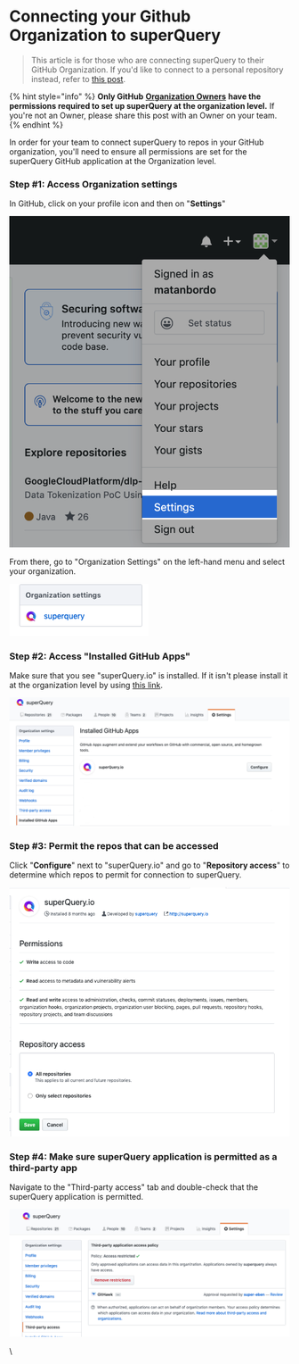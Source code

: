 # Connecting your Github Organization to superQuery

> This article is for those who are connecting superQuery to their GitHub Organization. If you'd like to connect to a personal repository instead, refer to [this post](connect-github.md).

{% hint style="info" %}
**Only GitHub** [**Organization Owners**](https://help.github.com/en/articles/permission-levels-for-an-organization#permission-levels-for-an-organization) **have the permissions required to set up superQuery at the organization level.** If you're not an Owner,  please share this post with an Owner on your team.
{% endhint %}

In order for your team to connect superQuery to repos in your GitHub organization, you'll need to ensure all permissions are set for the superQuery GitHub application at the Organization level.

### Step #1: Access Organization settings

In GitHub, click on your profile icon and then on "**Settings**"

![](<../.gitbook/assets/image (24).png>)

From there, go to "Organization Settings" on the left-hand menu and select your organization.

![You will see your own organization in place of superQuery.](<../.gitbook/assets/image (25).png>)

### Step #2: Access "Installed GitHub Apps"

Make sure that you see "superQuery.io" is installed. If it isn't please install it at the organization level by using [this link](https://github.com/apps/superQuery-io/installations/new).

![](<../.gitbook/assets/image (26).png>)

### Step #3: Permit the repos that can be accessed

Click "**Configure**" next to "superQuery.io" and go to "**Repository access**" to determine which repos to permit for connection to superQuery.

![](<../.gitbook/assets/image (27).png>)

### Step #4: Make sure superQuery application is permitted as a third-party app

Navigate to the "Third-party access" tab and double-check that the superQuery application is permitted.



![](<../.gitbook/assets/image (28).png>)

\
